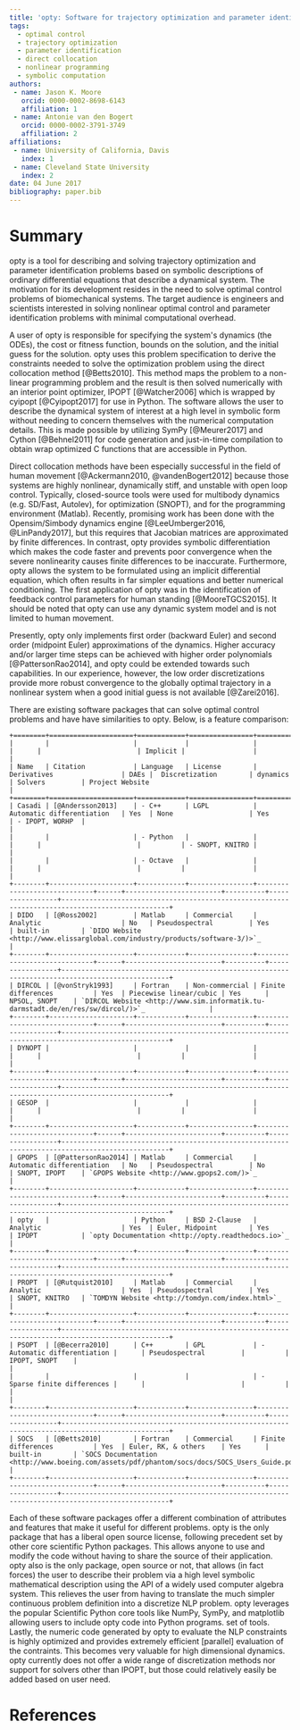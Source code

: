 ```yaml
---
title: 'opty: Software for trajectory optimization and parameter identification using direct collocation'
tags:
  - optimal control
  - trajectory optimization
  - parameter identification
  - direct collocation
  - nonlinear programming
  - symbolic computation
authors:
 - name: Jason K. Moore
   orcid: 0000-0002-8698-6143
   affiliation: 1
 - name: Antonie van den Bogert
   orcid: 0000-0002-3791-3749
   affiliation: 2
affiliations:
 - name: University of California, Davis
   index: 1
 - name: Cleveland State University
   index: 2
date: 04 June 2017
bibliography: paper.bib
---
```


# Summary

opty is a tool for describing and solving trajectory optimization and parameter
identification problems based on symbolic descriptions of ordinary differential
equations that describe a dynamical system. The motivation for its development
resides in the need to solve optimal control problems of biomechanical systems.
The target audience is engineers and scientists interested in solving nonlinear
optimal control and parameter identification problems with minimal
computational overhead.

A user of opty is responsible for specifying the system's dynamics (the ODEs),
the cost or fitness function, bounds on the solution, and the initial guess for
the solution. opty uses this problem specification to derive the constraints
needed to solve the optimization problem using the direct collocation method
[@Betts2010]. This method maps the problem to a non-linear programming problem
and the result is then solved numerically with an interior point optimizer,
IPOPT [@Watcher2006] which is wrapped by cyipopt [@Cyipopt2017] for use in
Python. The software allows the user to describe the dynamical system of
interest at a high level in symbolic form without needing to concern themselves
with the numerical computation details. This is made possible by utilizing
SymPy [@Meurer2017] and Cython [@Behnel2011] for code generation and
just-in-time compilation to obtain wrap optimized C functions that are
accessible in Python.

Direct collocation methods have been especially successful in the field of
human movement [@Ackermann2010, @vandenBogert2012] because those systems are
highly nonlinear, dynamically stiff, and unstable with open loop control.
Typically, closed-source tools were used for multibody dynamics (e.g. SD/Fast,
Autolev), for optimization (SNOPT), and for the programming environment
(Matlab). Recently, promising work has been done with the Opensim/Simbody
dynamics engine [@LeeUmberger2016, @LinPandy2017], but this requires that
Jacobian matrices are approximated by finite differences. In contrast, opty
provides symbolic differentiation which makes the code faster and prevents poor
convergence when the severe nonlinearity causes finite differences to be
inaccurate. Furthermore, opty allows the system to be formulated using an
implicit differential equation, which often results in far simpler equations
and better numerical conditioning. The first application of opty was in the
identification of feedback control parameters for human standing
[@MooreTGCS2015]. It should be noted that opty can use any dynamic system model
and is not limited to human movement.

Presently, opty only implements first order (backward Euler) and second order
(midpoint Euler) approximations of the dynamics. Higher accuracy and/or larger
time steps can be achieved with higher order polynomials [@PattersonRao2014],
and opty could be extended towards such capabilities. In our experience,
however, the low order discretizations provide more robust convergence to the
globally optimal trajectory in a nonlinear system when a good initial guess is
not available [@Zarei2016].

There are existing software packages that can solve optimal control problems
and have have similarities to opty. Below, is a feature comparison:

```
+========+=====================+============+================+=============================+======+========================+==========+=================+=================================================================================================+
|        |                     |            |                |                             |      |                        | Implicit |                 |                                                                                                 |
| Name   | Citation            | Language   | License        | Derivatives                 | DAEs |  Discretization        | dynamics | Solvers         | Project Website                                                                                 |
+========+=====================+============+================+=============================+======+========================+==========+=================+=================================================================================================+
| Casadi | [@Andersson2013]    | - C++      | LGPL           | Automatic differentiation   | Yes  | None                   | Yes      | - IPOPT, WORHP  |                                                                                                 |
|        |                     | - Python   |                |                             |      |                        |          | - SNOPT, KNITRO |                                                                                                 |
|        |                     | - Octave   |                |                             |      |                        |          |                 |                                                                                                 |
+--------+---------------------+------------+----------------+-----------------------------+------+------------------------+----------+-----------------+-------------------------------------------------------------------------------------------------+
| DIDO   | [@Ross2002]         | Matlab     | Commercial     | Analytic                    | No   | Pseudospectral         | Yes      | built-in        | `DIDO Website <http://www.elissarglobal.com/industry/products/software-3/)>`_                   |
+--------+---------------------+------------+----------------+-----------------------------+------+------------------------+----------+-----------------+-------------------------------------------------------------------------------------------------+
| DIRCOL | [@vonStryk1993]     | Fortran    | Non-commercial | Finite differences          | Yes  | Piecewise linear/cubic | Yes      | NPSOL, SNOPT    | `DIRCOL Website <http://www.sim.informatik.tu-darmstadt.de/en/res/sw/dircol/)>`_                |
+--------+---------------------+------------+----------------+-----------------------------+------+------------------------+----------+-----------------+-------------------------------------------------------------------------------------------------+
| DYNOPT |                     |            |                |                             |      |                        |          |                 |                                                                                                 |
+--------+---------------------+------------+----------------+-----------------------------+------+------------------------+----------+-----------------+-------------------------------------------------------------------------------------------------+
| GESOP  |                     |            |                |                             |      |                        |          |                 |                                                                                                 |
+--------+---------------------+------------+----------------+-----------------------------+------+------------------------+----------+-----------------+-------------------------------------------------------------------------------------------------+
| GPOPS  | [@PattersonRao2014] | Matlab     | Commercial     | Automatic differentiation   | No   | Pseudospectral         | No       | SNOPT, IPOPT    | `GPOPS Website <http://www.gpops2.com/)>`_                                                      |
+--------+---------------------+------------+----------------+-----------------------------+------+------------------------+----------+-----------------+-------------------------------------------------------------------------------------------------+
| opty   |                     | Python     | BSD 2-Clause   | Analytic                    | Yes  | Euler, Midpoint        | Yes      | IPOPT           | `opty Documentation <http://opty.readthedocs.io>`_                                              |
+--------+---------------------+------------+----------------+-----------------------------+------+------------------------+----------+-----------------+-------------------------------------------------------------------------------------------------+
| PROPT  | [@Rutquist2010]     | Matlab     | Commercial     | Analytic                    | Yes  | Pseudospectral         | Yes      | SNOPT, KNITRO   | `TOMDYN Website <http://tomdyn.com/index.html>`_                                                |
+--------+---------------------+------------+----------------+-----------------------------+------+------------------------+----------+-----------------+-------------------------------------------------------------------------------------------------+
| PSOPT  | [@Becerra2010]      | C++        | GPL            | - Automatic differentiation |      | Pseudospectral         |          | IPOPT, SNOPT    |                                                                                                 |
|        |                     |            |                | - Sparse finite differences |      |                        |          |                 |                                                                                                 |
+--------+---------------------+------------+----------------+-----------------------------+------+------------------------+----------+-----------------+-------------------------------------------------------------------------------------------------+
| SOCS   | [@Betts2010]        | Fortran    | Commercial     | Finite differences          | Yes  | Euler, RK, & others    | Yes      | built-in        | `SOCS Documentation <http://www.boeing.com/assets/pdf/phantom/socs/docs/SOCS_Users_Guide.pdf>`_ |
+--------+---------------------+------------+----------------+-----------------------------+------+------------------------+----------+-----------------+-------------------------------------------------------------------------------------------------+
```

Each of these software packages offer a different combination of attributes and
features that make it useful for different problems. opty is the only package
that has a liberal open source license, following precedent set by other core
scientific Python packages. This allows anyone to use and modify the code
without having to share the source of their application. opty also is the only
package, open source or not, that allows (in fact forces) the user to describe
their problem via a high level symbolic mathematical description using the API
of a widely used computer algebra system. This relieves the user from having to
translate the much simpler continuous problem definition into a discretize NLP
problem. opty leverages the popular Scientific Python core tools like NumPy,
SymPy, and matplotlib allowing users to include opty code into Python programs.
set of tools. Lastly, the numeric code generated by opty to evaluate the NLP
constraints is highly optimized and provides extremely efficient [parallel]
evaluation of the contraints. This becomes very valuable for high dimensional
dynamics. opty currently does not offer a wide range of discretization methods
nor support for solvers other than IPOPT, but those could relatively easily be
added based on user need.

# References
